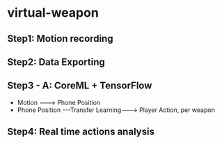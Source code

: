 # virtual-weapon

 
## Step1: Motion recording

## Step2: Data Exporting

## Step3 - A: CoreML + TensorFlow
- Motion ---> Phone Position
- Phone Position ---Transfer Learning---> Player Action, per weapon

## Step4: Real time actions analysis
